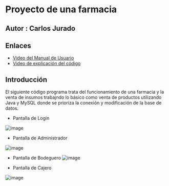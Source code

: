 # Proyecto de una farmacia 
## Autor : Carlos Jurado 

## Enlaces

 - [Video del Manual de Usuario ](https://youtu.be/yNNsG0GQHao)
 - [Video de explicación del código](https://youtu.be/oWyUD1hRjLM)
 
 ## Introducción

El siguiente código programa trata del funcionamiento de una farmacia y la venta de insumos trabajndo lo básico como venta de productos utilizando Java y MySQL donde se prioriza la conexión y modificación de la base de datos.

- Pantalla de Login 

![image](https://user-images.githubusercontent.com/108675669/188595948-ce0dc0d6-f7cb-4175-992b-38ea5af97113.png)

- Pantalla de Administrador 

![image](https://user-images.githubusercontent.com/108675669/188596316-b67e63ab-f388-47d8-ace7-dbf01e352a45.png)

- Pantalla de Bodeguero 
![image](https://user-images.githubusercontent.com/108675669/188596490-fd474b6c-4d67-46cb-8df7-ad8905435001.png)


- Pantalla de Cajero 

![image](https://user-images.githubusercontent.com/108675669/188596919-5420aa9e-6c4d-4225-944d-2d78b360c1a0.png)



